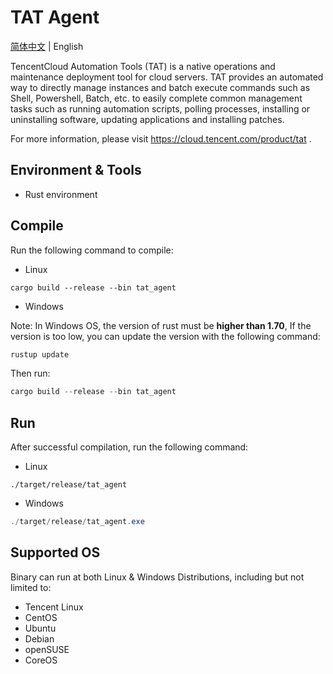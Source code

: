 # TAT Agent

[简体中文](./README-ZH.md) | English

TencentCloud Automation Tools (TAT) is a native operations and maintenance deployment tool for cloud servers. TAT provides an automated way to directly manage instances and batch execute commands such as Shell, Powershell, Batch, etc. to easily complete common management tasks such as running automation scripts, polling processes, installing or uninstalling software, updating applications and installing patches.

For more information, please visit <https://cloud.tencent.com/product/tat> .

## Environment & Tools

- Rust environment

## Compile

Run the following command to compile:

- Linux

```shell
cargo build --release --bin tat_agent
```

- Windows

Note: In Windows OS, the version of rust must be **higher than 1.70**, If the version is too low, you can update the version with the following command:

```powershell
rustup update
```

Then run:

```powershell
cargo build --release --bin tat_agent
```

## Run

After successful compilation, run the following command:

- Linux

```shell
./target/release/tat_agent
```

- Windows

```powershell
./target/release/tat_agent.exe
```

## Supported OS

Binary can run at both Linux & Windows Distributions, including but not limited to:

- Tencent Linux
- CentOS
- Ubuntu
- Debian
- openSUSE
- CoreOS
